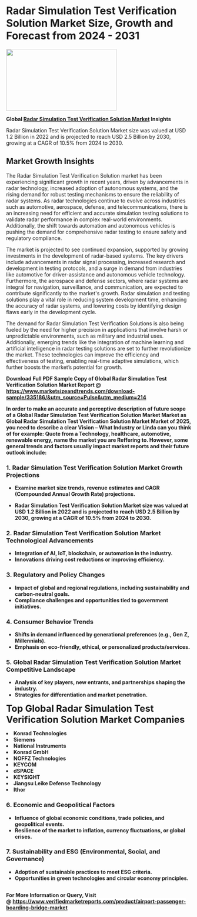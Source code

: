 <H1>Radar Simulation Test Verification Solution Market Size, Growth and Forecast from 2024 - 2031</H1><img class="aligncenter size-medium wp-image-584254" src="https://thirdeyenews.in/wp-content/uploads/2024/09/Global-Market-Research-300x168.jpeg" alt="" width="300" height="168" /><p><strong>Global&nbsp;<a href="https://www.marketsizeandtrends.com/download-sample/335186/&amp;utm_source=Pulse&amp;utm_medium=214">Radar Simulation Test Verification Solution Market</a> Insights</strong></p><p>Radar Simulation Test Verification Solution Market size was valued at USD 1.2 Billion in 2022 and is projected to reach USD 2.5 Billion by 2030, growing at a CAGR of 10.5% from 2024 to 2030.</p><p><h2>Market Growth Insights</h2> <p>The Radar Simulation Test Verification Solution market has been experiencing significant growth in recent years, driven by advancements in radar technology, increased adoption of autonomous systems, and the rising demand for robust testing mechanisms to ensure the reliability of radar systems. As radar technologies continue to evolve across industries such as automotive, aerospace, defense, and telecommunications, there is an increasing need for efficient and accurate simulation testing solutions to validate radar performance in complex real-world environments. Additionally, the shift towards automation and autonomous vehicles is pushing the demand for comprehensive radar testing to ensure safety and regulatory compliance.</p> <p><strong></strong></p> <p>The market is projected to see continued expansion, supported by growing investments in the development of radar-based systems. The key drivers include advancements in radar signal processing, increased research and development in testing protocols, and a surge in demand from industries like automotive for driver-assistance and autonomous vehicle technology. Furthermore, the aerospace and defense sectors, where radar systems are integral for navigation, surveillance, and communication, are expected to contribute significantly to the market's growth. Radar simulation and testing solutions play a vital role in reducing system development time, enhancing the accuracy of radar systems, and lowering costs by identifying design flaws early in the development cycle.</p> <p>The demand for Radar Simulation Test Verification Solutions is also being fueled by the need for higher precision in applications that involve harsh or unpredictable environments, such as military and industrial uses. Additionally, emerging trends like the integration of machine learning and artificial intelligence in radar testing solutions are set to further revolutionize the market. These technologies can improve the efficiency and effectiveness of testing, enabling real-time adaptive simulations, which further boosts the market’s potential for growth.</p> <p><strong></p><p><span class=""><strong>Download Full PDF Sample Copy of Global Radar Simulation Test Verification Solution Market Report</strong> @ <a href="https://www.marketsizeandtrends.com/download-sample/335186/&amp;utm_source=Pulse&amp;utm_medium=214" target="_blank">https://www.marketsizeandtrends.com/download-sample/335186/&amp;utm_source=Pulse&amp;utm_medium=214</a></span></p><p>In order to make an accurate and perceptive description of future scope of a Global&nbsp;Radar Simulation Test Verification Solution Market Market as Global&nbsp;Radar Simulation Test Verification Solution Market Market of 2025, you need to describe a clear Vision &ndash; What Industry or Linda can you think of for example: Quote from a Technology, healthcare, automotive, renewable energy, name the market you are Reffering to. However, some general trends and factors usually impact market reports and their future outlook include:</p><h3>1.&nbsp;<strong>Radar Simulation Test Verification Solution Market Growth Projections</strong></h3><ul><li>Examine market size trends, revenue estimates and CAGR (Compounded Annual Growth Rate) projections.</li><li><p>Radar Simulation Test Verification Solution Market size was valued at USD 1.2 Billion in 2022 and is projected to reach USD 2.5 Billion by 2030, growing at a CAGR of 10.5% from 2024 to 2030.</p></li></ul><h3>2.&nbsp;<strong>Radar Simulation Test Verification Solution Market Technological Advancements</strong></h3><ul><li>Integration of AI, IoT, blockchain, or automation in the industry.</li><li>Innovations driving cost reductions or improving efficiency.</li></ul><h3>3.&nbsp;<strong>Regulatory and Policy Changes</strong></h3><ul><li>Impact of global and regional regulations, including sustainability and carbon-neutral goals.</li><li>Compliance challenges and opportunities tied to government initiatives.</li></ul><h3>4.&nbsp;<strong>Consumer Behavior Trends</strong></h3><ul><li>Shifts in demand influenced by generational preferences (e.g., Gen Z, Millennials).</li><li>Emphasis on eco-friendly, ethical, or personalized products/services.</li></ul><h3>5.&nbsp;<strong>Global Radar Simulation Test Verification Solution Market Competitive Landscape</strong></h3><ul><li>Analysis of key players, new entrants, and partnerships shaping the industry.</li><li>Strategies for differentiation and market penetration.</li></ul><p data-pm-slice="1 1 []"><span style="color: inherit; font-family: inherit; font-size: 25px;">Top Global Radar Simulation Test Verification Solution Market Companies</span></p><div class="" data-test-id=""><p><li>Konrad Technologies</li><li> Siemens</li><li> National Instruments</li><li> Konrad GmbH</li><li> NOFFZ Technologies</li><li> KEYCOM</li><li> dSPACE</li><li> KEYSIGHT</li><li> Jiangsu Leike Defense Technology</li><li> Ithor</li></p></div><h3>6.&nbsp;<strong>Economic and Geopolitical Factors</strong></h3><ul><li>Influence of global economic conditions, trade policies, and geopolitical events.</li><li>Resilience of the market to inflation, currency fluctuations, or global crises.</li></ul><h3>7.&nbsp;<strong>Sustainability and ESG (Environmental, Social, and Governance)</strong></h3><ul><li>Adoption of sustainable practices to meet ESG criteria.</li><li>Opportunities in green technologies and circular economy principles.</li></ul><h2><strong style="font-size: 14px;">For More Information or Query, Visit @&nbsp;</strong><a style="background-color: #ffffff; font-size: 14px;" href="https://www.marketsizeandtrends.com/report/radar-simulation-test-verification-solution-market/" target="_blank">https://www.verifiedmarketreports.com/product/airport-passenger-boarding-bridge-market</a></h2>
